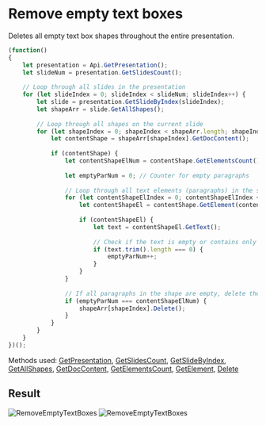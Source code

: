 # Remove empty text boxes

Deletes all empty text box shapes throughout the entire presentation.

```ts
(function()
{
    let presentation = Api.GetPresentation();
    let slideNum = presentation.GetSlidesCount();
    
    // Loop through all slides in the presentation
    for (let slideIndex = 0; slideIndex < slideNum; slideIndex++) {
        let slide = presentation.GetSlideByIndex(slideIndex);
        let shapeArr = slide.GetAllShapes();
        
        // Loop through all shapes on the current slide
        for (let shapeIndex = 0; shapeIndex < shapeArr.length; shapeIndex++) {
            let contentShape = shapeArr[shapeIndex].GetDocContent();
            
            if (contentShape) {
                let contentShapeElNum = contentShape.GetElementsCount();
                
                let emptyParNum = 0; // Counter for empty paragraphs
                
                // Loop through all text elements (paragraphs) in the shape to count empty ones
                for (let contentShapeElIndex = 0; contentShapeElIndex < contentShapeElNum; contentShapeElIndex++) {
                    let contentShapeEl = contentShape.GetElement(contentShapeElIndex);
                    
                    if (contentShapeEl) {
                        let text = contentShapeEl.GetText();
                        
                        // Check if the text is empty or contains only whitespace
                        if (text.trim().length === 0) {
                            emptyParNum++; 
                        }
                    }
                }
                
                // If all paragraphs in the shape are empty, delete the entire shape
                if (emptyParNum === contentShapeElNum) {
                    shapeArr[shapeIndex].Delete();
                }
            }
        }
    }
})();
```

Methods used: [GetPresentation](/site/docs/office-api/usage-api/presentation-api/Api/Methods/GetPresentation.md), [GetSlidesCount](/site/docs/office-api/usage-api/presentation-api/ApiPresentation/Methods/GetSlidesCount.md), [GetSlideByIndex](/site/docs/office-api/usage-api/presentation-api/ApiPresentation/Methods/GetSlideByIndex.md), [GetAllShapes](/site/docs/office-api/usage-api/presentation-api/ApiSlide/Methods/GetAllShapes.md), [GetDocContent](/site/docs/office-api/usage-api/presentation-api/ApiShape/Methods/GetDocContent.md), [GetElementsCount](/site/docs/office-api/usage-api/presentation-api/ApiDocumentContent/Methods/GetElementsCount.md), [GetElement](/site/docs/office-api/usage-api/presentation-api/ApiDocumentContent/Methods/GetElement.md), [Delete](/site/docs/office-api/usage-api/presentation-api/ApiDrawing/Methods/Delete.md)

## Result

![RemoveEmptyTextBoxes](/assets/images/plugins/remove-empty-text-boxes.png#gh-light-mode-only)
![RemoveEmptyTextBoxes](/assets/images/plugins/remove-empty-text-boxes.dark.png#gh-dark-mode-only)